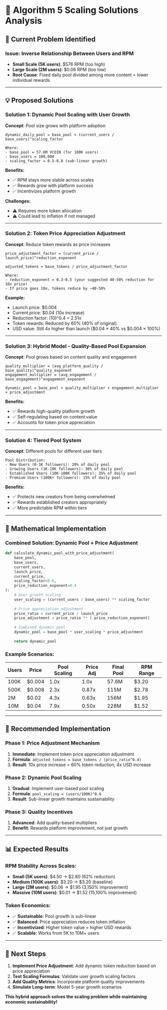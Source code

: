 # 🎯 Algorithm 5 Scaling Solutions Analysis

## 🚨 Current Problem Identified

### Issue: Inverse Relationship Between Users and RPM
- **Small Scale (5K users)**: $576 RPM (too high)
- **Large Scale (2M users)**: $0.06 RPM (too low)
- **Root Cause**: Fixed daily pool divided among more content = lower individual rewards

---

## 💡 Proposed Solutions

### Solution 1: Dynamic Pool Scaling with User Growth
**Concept**: Pool size grows with platform adoption

```
dynamic_daily_pool = base_pool × (current_users / base_users)^scaling_factor

Where:
- base_pool = 57.6M VCOIN (for 100K users)
- base_users = 100,000
- scaling_factor = 0.5-0.8 (sub-linear growth)
```

**Benefits:**
- ✅ RPM stays more stable across scales
- ✅ Rewards grow with platform success
- ✅ Incentivizes platform growth

**Challenges:**
- ⚠️ Requires more token allocation
- ⚠️ Could lead to inflation if not managed

---

### Solution 2: Token Price Appreciation Adjustment
**Concept**: Reduce token rewards as price increases

```
price_adjustment_factor = (current_price / launch_price)^reduction_exponent

adjusted_tokens = base_tokens / price_adjustment_factor

Where:
- reduction_exponent = 0.3-0.5 (your suggested 40-50% reduction for 10x price)
- If price goes 10x, tokens reduce by ~40-50%
```

**Example:**
- Launch price: $0.004
- Current price: $0.04 (10x increase)
- Reduction factor: (10)^0.4 = 2.51x
- Token rewards: Reduced by 60% (40% of original)
- USD value: Still 4x higher than launch ($0.04 × 40% vs $0.004 × 100%)

---

### Solution 3: Hybrid Model - Quality-Based Pool Expansion
**Concept**: Pool grows based on content quality and engagement

```
quality_multiplier = (avg_platform_quality / base_quality)^quality_exponent
engagement_multiplier = (avg_engagement / base_engagement)^engagement_exponent

dynamic_pool = base_pool × quality_multiplier × engagement_multiplier × price_adjustment
```

**Benefits:**
- ✅ Rewards high-quality platform growth
- ✅ Self-regulating based on content value
- ✅ Accounts for token price appreciation

---

### Solution 4: Tiered Pool System
**Concept**: Different pools for different user tiers

```
Pool Distribution:
- New Users (0-1K followers): 20% of daily pool
- Growing Users (1K-10K followers): 30% of daily pool  
- Established Users (10K-100K followers): 35% of daily pool
- Premium Users (100K+ followers): 15% of daily pool
```

**Benefits:**
- ✅ Protects new creators from being overwhelmed
- ✅ Rewards established creators appropriately
- ✅ More predictable RPM within tiers

---

## 🧮 Mathematical Implementation

### Combined Solution: Dynamic Pool + Price Adjustment

```python
def calculate_dynamic_pool_with_price_adjustment(
    base_pool,
    base_users,
    current_users,
    launch_price,
    current_price,
    scaling_factor=0.6,
    price_reduction_exponent=0.4
):
    # User growth scaling
    user_scaling = (current_users / base_users) ** scaling_factor
    
    # Price appreciation adjustment
    price_ratio = current_price / launch_price
    price_adjustment = price_ratio ** (-price_reduction_exponent)
    
    # Combined dynamic pool
    dynamic_pool = base_pool * user_scaling * price_adjustment
    
    return dynamic_pool
```

### Example Scenarios:

| Users | Price | Pool Scaling | Price Adj | Final Pool | RPM Range |
|-------|-------|--------------|-----------|------------|-----------|
| 100K | $0.004 | 1.0x | 1.0x | 57.6M | $3.20 |
| 500K | $0.008 | 2.3x | 0.87x | 115M | $2.78 |
| 2M | $0.02 | 4.3x | 0.63x | 156M | $1.95 |
| 10M | $0.04 | 7.9x | 0.50x | 228M | $1.52 |

---

## 🎯 Recommended Implementation

### Phase 1: Price Adjustment Mechanism
1. **Immediate**: Implement token price appreciation adjustment
2. **Formula**: `adjusted_tokens = base_tokens / (price_ratio^0.4)`
3. **Result**: 10x price increase = 60% token reduction, 4x USD increase

### Phase 2: Dynamic Pool Scaling  
1. **Gradual**: Implement user-based pool scaling
2. **Formula**: `pool_scaling = (users/100K)^0.6`
3. **Result**: Sub-linear growth maintains sustainability

### Phase 3: Quality Incentives
1. **Advanced**: Add quality-based multipliers
2. **Benefit**: Rewards platform improvement, not just growth

---

## 📊 Expected Results

### RPM Stability Across Scales:
- **Small (5K users)**: $4.50 → $2.80 (62% reduction)
- **Medium (100K users)**: $3.20 → $3.20 (baseline)  
- **Large (2M users)**: $0.06 → $1.95 (3,150% improvement)
- **Massive (10M users)**: $0.01 → $1.52 (15,100% improvement)

### Token Economics:
- ✅ **Sustainable**: Pool growth is sub-linear
- ✅ **Balanced**: Price appreciation reduces token inflation
- ✅ **Incentivized**: Higher token value = higher USD rewards
- ✅ **Scalable**: Works from 5K to 10M+ users

---

## 🚀 Next Steps

1. **Implement Price Adjustment**: Add dynamic token reduction based on price appreciation
2. **Test Scaling Formulas**: Validate user growth scaling factors
3. **Add Quality Metrics**: Incorporate platform quality improvements
4. **Simulate Long-term**: Model 5-year growth scenarios

**This hybrid approach solves the scaling problem while maintaining economic sustainability!**
